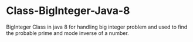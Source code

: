 # Class-BigInteger-Java-8
BigInteger Class in java 8 for handling big integer problem and used to find the probable prime and mode inverse of a number.
